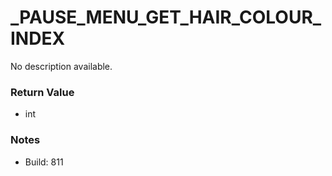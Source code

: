 # _PAUSE_MENU_GET_HAIR_COLOUR_INDEX

No description available.

### Return Value
* int

### Notes
* Build: 811


